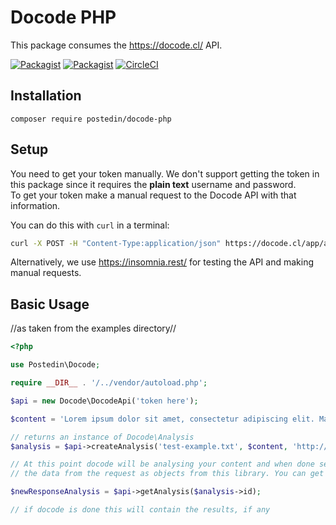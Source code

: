 # Docode PHP

This package consumes the https://docode.cl/ API.

[![Packagist](https://img.shields.io/packagist/v/postedin/docode-php.svg)]()
[![Packagist](https://img.shields.io/packagist/l/postedin/docode-php.svg)]()
[![CircleCI](https://circleci.com/gh/postedin/docode-php/tree/master.svg?style=svg)](https://circleci.com/gh/postedin/docode-php/tree/master)

## Installation

```
composer require postedin/docode-php
```

## Setup

You need to get your token manually. We don't support getting the token in this package since it requires the **plain text** username and password.  
To get your token make a manual request to the Docode API with that information.

You can do this with `curl` in a terminal:
```bash
curl -X POST -H "Content-Type:application/json" https://docode.cl/app/api/token -d '{"username": "YOUR USERNAME HERE", "password": "YOUR_PASSWORD_HERE"}'
```

Alternatively, we use https://insomnia.rest/ for testing the API and making manual requests.

## Basic Usage
//as taken from the examples directory//

```php
<?php

use Postedin\Docode;

require __DIR__ . '/../vendor/autoload.php';

$api = new Docode\DocodeApi('token here');

$content = 'Lorem ipsum dolor sit amet, consectetur adipiscing elit. Maecenas accumsan, purus at dignissim convallis, nisi lacus pellentesque ligula, lobortis ornare lorem est eget nulla. Vestibulum ultrices, erat non consequat tincidunt, dolor justo consectetur nibh, non vehicula risus sem sit amet enim.';

// returns an instance of Docode\Analysis
$analysis = $api->createAnalysis('test-example.txt', $content, 'http://postedin.test/callback-url/')->analyseWeb();

// At this point docode will be analysing your content and when done send results to your callback URL. You also have 
// the data from the request as objects from this library. You can get the results manually by doing...

$newResponseAnalysis = $api->getAnalysis($analysis->id);

// if docode is done this will contain the results, if any
```

